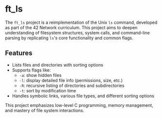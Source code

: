 # ft_ls

The `ft_ls` project is a reimplementation of the Unix `ls` command, developed as part of the 42 Network curriculum. This project aims to deepen understanding of filesystem structures, system calls, and command-line parsing by replicating `ls`'s core functionality and common flags.

## Features

* Lists files and directories with sorting options
* Supports flags like:
  * `-a`: show hidden files
  * `-l`: display detailed file info (permissions, size, etc.)
  * `-R`: recursive listing of directories and subdirectories
  * `-t`: sort by modification time
* Handles symbolic links, various file types, and different sorting options

This project emphasizes low-level C programming, memory management, and mastery of file system interactions.
